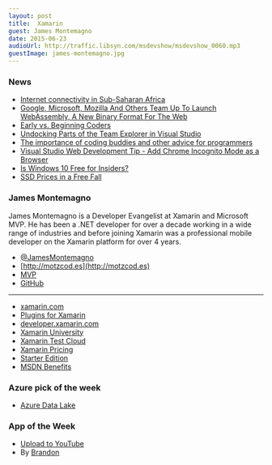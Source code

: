 ```yaml
---
layout: post
title: 	Xamarin
guest: James Montemagno
date: 2015-06-23
audioUrl: http://traffic.libsyn.com/msdevshow/msdevshow_0060.mp3
guestImage: james-montemagno.jpg
---
```


### News

 - [Internet connectivity in Sub-Saharan Africa](https://angani.co/blog/its-not-how-much-fibre-you-have-its-what-you-do-with-it/)
 - [Google, Microsoft, Mozilla And Others Team Up To Launch WebAssembly, A New Binary Format For The Web](http://techcrunch.com/2015/06/17/google-microsoft-mozilla-and-others-team-up-to-launch-webassembly-a-new-binary-format-for-the-web/)
 - [Early vs. Beginning Coders](http://zedshaw.com/2015/06/16/early-vs-beginning-coders/)
 - [Undocking Parts of the Team Explorer in Visual Studio](http://jtower.com/blog/undocking-parts-of-team-explorer-in-visual-studio)
 - [The importance of coding buddies and other advice for programmers](http://www.itworld.com/article/2932599/enterprise-software/the-importance-of-coding-buddies-and-other-advice-for-programmers.html)
 - [Visual Studio Web Development Tip - Add Chrome Incognito Mode as a Browser](http://www.hanselman.com/blog/VisualStudioWebDevelopmentTipAddChromeIncognitoModeAsABrowser.aspx)
 - [Is Windows 10 Free for Insiders?](http://blogs.windows.com/bloggingwindows/2015/06/19/upcoming-changes-to-windows-10-insider-preview-builds/)
 - [SSD Prices in a Free Fall](http://www.networkcomputing.com/storage/ssd-prices-in-a-freefall/a/d-id/1320958)

### James Montemagno

James Montemagno is a Developer Evangelist at Xamarin and Microsoft MVP.
He has been a .NET developer for over a decade working in a wide range
of industries and before joining Xamarin was a professional mobile
developer on the Xamarin platform for over 4 years.

 - [@JamesMontemagno](http://twitter.com/JamesMontemagno)
 - [http://motzcod.es](http://motzcod.es)
 - [MVP](https://mvp.microsoft.com/en-us/mvp/James%20Montemagno-5001149)
 - [GitHub](https://github.com/jamesmontemagno)

----------------------------------------

 - [xamarin.com](http://www.xamarin.com)
 - [Plugins for Xamarin](https://github.com/xamarin/plugins)
 - [developer.xamarin.com](http://developer.xamarin.com/)
 - [Xamarin University](http://xamarin.com/university)
 - [Xamarin Test Cloud](http://xamarin.com/test-cloud)
 - [Xamarin Pricing](https://store.xamarin.com/)
  - [Starter Edition](http://xamarin.com/starter)
  - [MSDN Benefits](https://xamarin.com/msdn)

### Azure pick of the week

 - [Azure Data Lake](http://azure.microsoft.com/en-us/campaigns/data-lake/)

### App of the Week

 - [Upload to YouTube](https://www.windowsphone.com/s?appid=b82133ab-2fcb-4dda-a626-cb9e091ab23c)
  - By [Brandon](https://twitter.com/bc3tech)